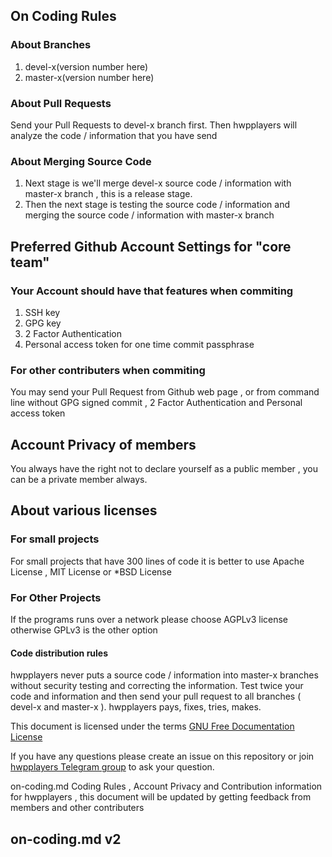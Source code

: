 ## On Coding Rules

### About Branches

1. devel-x(version number here)
2. master-x(version number here)


### About Pull Requests

Send your Pull Requests to devel-x branch first. Then hwpplayers will analyze the code / information that you have send

### About Merging Source Code

1. Next stage is we'll merge devel-x source code / information with master-x branch , this is a release stage.
2. Then the next stage is testing the source code / information and merging the source code / information with master-x branch

## Preferred Github Account Settings for "core team"

### Your Account should have that features when commiting

1. SSH key
2. GPG key
3. 2 Factor Authentication
4. Personal access token for one time commit passphrase

### For other contributers when commiting

You may send your Pull Request from Github web page , or from command line without GPG signed commit , 2 Factor Authentication and Personal access token 

## Account Privacy of members

You always have the right not to declare yourself as a public member , you can be a private member always.

## About various licenses

### For small projects

For small projects that have 300 lines of code it is better to use Apache License , MIT License or *BSD License

### For Other Projects

If the programs runs over a network please choose AGPLv3 license otherwise GPLv3 is the other option

#### Code distribution rules

hwpplayers never puts a source code / information into master-x branches without security testing and correcting the information. Test twice your code and information and then send your pull request to all branches ( devel-x and master-x ). hwpplayers pays, fixes, tries, makes.

This document is licensed under the terms [GNU Free Documentation License](https://www.gnu.org/licenses/fdl-1.3.en.html)

If you have any questions please create an issue on this repository or join [hwpplayers Telegram group](https://t.me/hwpplayers) to ask your question.

on-coding.md Coding Rules , Account Privacy and Contribution information for hwpplayers , this document will be updated by getting feedback from members and other contributers

## on-coding.md v2